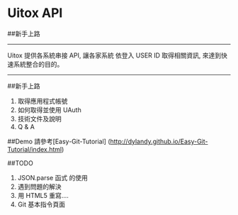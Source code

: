 # Uitox API

##新手上路
***
Uitox 提供各系統串接 API, 讓各家系統 依登入 USER ID 取得相關資訊, 
來達到快速系統整合的目的。
***

##新手上路

1. 取得應用程式帳號 <br>
2. 如何取得並使用 UAuth <br>
3. 技術文件及說明 <br>
4. Q & A

##Demo
請參考[Easy-Git-Tutorial] (http://dylandy.github.io/Easy-Git-Tutorial/index.html) 


##TODO
1. JSON.parse 函式 的使用<br>
2. 遇到問題的解決<br>
3. 用 HTML5 重寫....<br>
4. Git 基本指令頁面
